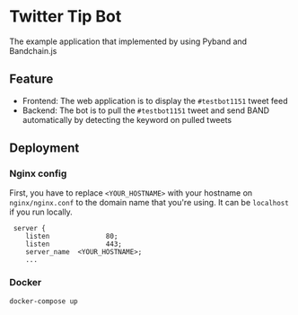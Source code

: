 # Twitter Tip Bot

The example application that implemented by using Pyband and Bandchain.js

## Feature

- Frontend: The web application is to display the `#testbot1151` tweet feed
- Backend: The bot is to pull the `#testbot1151` tweet and send BAND automatically by detecting the keyword on pulled tweets

## Deployment

### Nginx config

First, you have to replace `<YOUR_HOSTNAME>` with your hostname on `nginx/nginx.conf` to the domain name that you're using.
It can be `localhost` if you run locally.

```
 server {
    listen              80;
    listen              443;
    server_name  <YOUR_HOSTNAME>;
    ...
```

### Docker

```
docker-compose up
```
